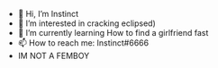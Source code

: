 - 👋 Hi, I’m Instinct
- 👀 I’m interested in cracking eclipsed)
- 🌱 I’m currently learning How to find a girlfriend fast
- 📫 How to reach me: Instinct#6666
- IM NOT A FEMBOY
